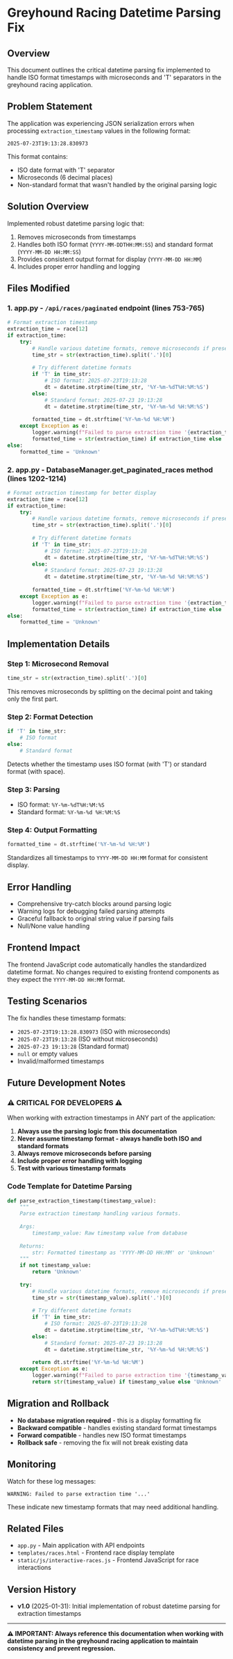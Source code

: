 # Greyhound Racing Datetime Parsing Fix

## Overview
This document outlines the critical datetime parsing fix implemented to handle ISO format timestamps with microseconds and 'T' separators in the greyhound racing application.

## Problem Statement
The application was experiencing JSON serialization errors when processing `extraction_timestamp` values in the following format:
```
2025-07-23T19:13:28.830973
```

This format contains:
- ISO date format with 'T' separator
- Microseconds (6 decimal places)
- Non-standard format that wasn't handled by the original parsing logic

## Solution Overview
Implemented robust datetime parsing logic that:
1. Removes microseconds from timestamps
2. Handles both ISO format (`YYYY-MM-DDTHH:MM:SS`) and standard format (`YYYY-MM-DD HH:MM:SS`)
3. Provides consistent output format for display (`YYYY-MM-DD HH:MM`)
4. Includes proper error handling and logging

## Files Modified

### 1. app.py - `/api/races/paginated` endpoint (lines 753-765)
```python
# Format extraction timestamp
extraction_time = race[12]
if extraction_time:
    try:
        # Handle various datetime formats, remove microseconds if present
        time_str = str(extraction_time).split('.')[0]
        
        # Try different datetime formats
        if 'T' in time_str:
            # ISO format: 2025-07-23T19:13:28
            dt = datetime.strptime(time_str, '%Y-%m-%dT%H:%M:%S')
        else:
            # Standard format: 2025-07-23 19:13:28
            dt = datetime.strptime(time_str, '%Y-%m-%d %H:%M:%S')
        
        formatted_time = dt.strftime('%Y-%m-%d %H:%M')
    except Exception as e:
        logger.warning(f"Failed to parse extraction time '{extraction_time}': {e}")
        formatted_time = str(extraction_time) if extraction_time else 'Unknown'
else:
    formatted_time = 'Unknown'
```

### 2. app.py - DatabaseManager.get_paginated_races method (lines 1202-1214)
```python
# Format extraction timestamp for better display
extraction_time = race[12]
if extraction_time:
    try:
        # Handle various datetime formats, remove microseconds if present
        time_str = str(extraction_time).split('.')[0]
        
        # Try different datetime formats
        if 'T' in time_str:
            # ISO format: 2025-07-23T19:13:28
            dt = datetime.strptime(time_str, '%Y-%m-%dT%H:%M:%S')
        else:
            # Standard format: 2025-07-23 19:13:28
            dt = datetime.strptime(time_str, '%Y-%m-%d %H:%M:%S')
        
        formatted_time = dt.strftime('%Y-%m-%d %H:%M')
    except Exception as e:
        logger.warning(f"Failed to parse extraction time '{extraction_time}': {e}")
        formatted_time = str(extraction_time) if extraction_time else 'Unknown'
else:
    formatted_time = 'Unknown'
```

## Implementation Details

### Step 1: Microsecond Removal
```python
time_str = str(extraction_time).split('.')[0]
```
This removes microseconds by splitting on the decimal point and taking only the first part.

### Step 2: Format Detection
```python
if 'T' in time_str:
    # ISO format
else:
    # Standard format
```
Detects whether the timestamp uses ISO format (with 'T') or standard format (with space).

### Step 3: Parsing
- ISO format: `%Y-%m-%dT%H:%M:%S`
- Standard format: `%Y-%m-%d %H:%M:%S`

### Step 4: Output Formatting
```python
formatted_time = dt.strftime('%Y-%m-%d %H:%M')
```
Standardizes all timestamps to `YYYY-MM-DD HH:MM` format for consistent display.

## Error Handling
- Comprehensive try-catch blocks around parsing logic
- Warning logs for debugging failed parsing attempts
- Graceful fallback to original string value if parsing fails
- Null/None value handling

## Frontend Impact
The frontend JavaScript code automatically handles the standardized datetime format. No changes required to existing frontend components as they expect the `YYYY-MM-DD HH:MM` format.

## Testing Scenarios
The fix handles these timestamp formats:
- `2025-07-23T19:13:28.830973` (ISO with microseconds)
- `2025-07-23T19:13:28` (ISO without microseconds)
- `2025-07-23 19:13:28` (Standard format)
- `null` or empty values
- Invalid/malformed timestamps

## Future Development Notes

### ⚠️ CRITICAL FOR DEVELOPERS ⚠️
When working with extraction timestamps in ANY part of the application:

1. **Always use the parsing logic from this documentation**
2. **Never assume timestamp format - always handle both ISO and standard formats**
3. **Always remove microseconds before parsing**
4. **Include proper error handling with logging**
5. **Test with various timestamp formats**

### Code Template for Datetime Parsing
```python
def parse_extraction_timestamp(timestamp_value):
    """
    Parse extraction timestamp handling various formats.
    
    Args:
        timestamp_value: Raw timestamp value from database
        
    Returns:
        str: Formatted timestamp as 'YYYY-MM-DD HH:MM' or 'Unknown'
    """
    if not timestamp_value:
        return 'Unknown'
    
    try:
        # Handle various datetime formats, remove microseconds if present
        time_str = str(timestamp_value).split('.')[0]
        
        # Try different datetime formats
        if 'T' in time_str:
            # ISO format: 2025-07-23T19:13:28
            dt = datetime.strptime(time_str, '%Y-%m-%dT%H:%M:%S')
        else:
            # Standard format: 2025-07-23 19:13:28
            dt = datetime.strptime(time_str, '%Y-%m-%d %H:%M:%S')
        
        return dt.strftime('%Y-%m-%d %H:%M')
    except Exception as e:
        logger.warning(f"Failed to parse extraction time '{timestamp_value}': {e}")
        return str(timestamp_value) if timestamp_value else 'Unknown'
```

## Migration and Rollback
- **No database migration required** - this is a display formatting fix
- **Backward compatible** - handles existing standard format timestamps
- **Forward compatible** - handles new ISO format timestamps
- **Rollback safe** - removing the fix will not break existing data

## Monitoring
Watch for these log messages:
```
WARNING: Failed to parse extraction time '...'
```
These indicate new timestamp formats that may need additional handling.

## Related Files
- `app.py` - Main application with API endpoints
- `templates/races.html` - Frontend race display template
- `static/js/interactive-races.js` - Frontend JavaScript for race interactions

## Version History
- **v1.0** (2025-01-31): Initial implementation of robust datetime parsing for extraction timestamps

---

**⚠️ IMPORTANT: Always reference this documentation when working with datetime parsing in the greyhound racing application to maintain consistency and prevent regression.**
